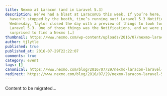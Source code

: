 ```yaml
---
title: Nexmo at Laracon (and in Laravel 5.3)
description: We’ve had a blast at LaraconUS this week. If you’re here, and
  haven’t stopped by the booth, time’s running out! Laravel 5.3 Notifications
  Wednesday, Taylor closed the day with a preview of things to look for in
  Laravel 5.3. One of those things was the Notifications, and we were pleasantly
  surprised to find a Nexmo […]
thumbnail: https://www.nexmo.com/wp-content/uploads/2016/07/nexmo-laracon-laravel.jpg
author: tjlytle
published: true
published_at: 2016-07-29T22:22:07
comments: true
category: event
tags: []
canonical: https://www.nexmo.com/blog/2016/07/29/nexmo-laracon-laravel-5-3-dr
redirect: https://www.nexmo.com/blog/2016/07/29/nexmo-laracon-laravel-5-3-dr
---
```

Content to be migrated...